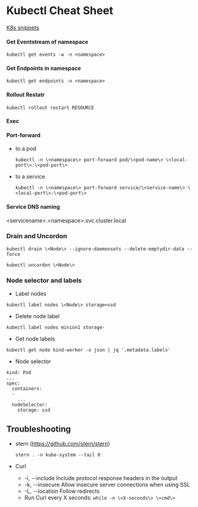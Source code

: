 # Kubectl Cheat Sheet

[K8s snippets](../snippets/k8s)

#### Get Eventstream of namespace
  `kubectl get events -w -n <namespace>`

#### Get Endpoints in namespace
  `kubectl get endpoints -n <namespace>`

#### Rollout Restatr
  `kubectl rollout restart RESOURCE`
  
#### Exec

#### Port-forward 

 - to a pod

    `kubectl -n \<namespace\> port-forward pod/\<pod-name\> \<local-port\>:\<pod-port\>`
      
 - to a service
   
    `kubectl -n \<namespace\> port-forward service/\<service-name\> \<local-port\>:\<pod-port\>`

#### Service DNS naming
 
 \<servicename\>.\<namespace\>.svc.cluster.local
 
### Drain and Uncordon
    
   `kubectl drain \<Node\> --ignore-daemonsets --delete-emptydir-data --force`

   `kubectl uncordon \<Node\>`
 
### Node selector and labels

  - Label nodes
  
  `kubectl label nodes \<Node\> storage=ssd`
  
  - Delete node label
  
  `kubectl label nodes minion1 storage-`
  
  - Get node labels
  
  `kubectl get node kind-worker -o json | jq '.metadata.labels'`
  
  - Node selector
  ```
  kind: Pod
  ...
  spec:
    containers:
    - 
      ...
    nodeSelector:
      storage: ssd
  ```
  
## Troubleshooting
- stern (https://github.com/stern/stern)

    `stern . -n kube-system --tail 0`

- Curl
    - -i, --include       Include protocol response headers in the output
    - -k, --insecure      Allow insecure server connections when using SSL
    - -L, --location      Follow redirects
    - Run Curl every X seconds: `while -n \<X-seconds\> \<cmd\>`
